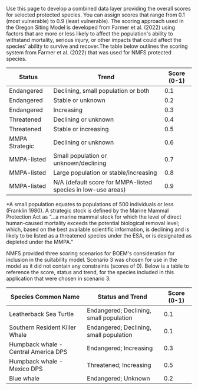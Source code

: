 Use this page to develop a combined data layer providing the overall scores for selected protected species. You can assign scores that range from 0.1 (most vulnerable) to 0.9 (least vulnerable). The scoring approach used in the Oregon Siting Model is developed from Farmer et al. (2022) using factors that are more or less likely to affect the population's ability to withstand mortality, serious injury, or other impacts that could affect the species' ability to survive and recover.The table below outlines the scoring system from Farmer et al. (2022) that was used for NMFS protected species.

| Status | Trend | Score (0-1) |
|----|----|----|
| Endangered | Declining, small population or both | 0.1 |
| Endangered | Stable or unknown | 0.2 |
| Endangered | Increasing | 0.3 |
| Threatened | Declining or unknown | 0.4 |
| Threatened | Stable or increasing | 0.5 |
| MMPA Strategic | Declining or unknown | 0.6 |
| MMPA-listed | Small population or unknown/declining | 0.7 |
| MMPA-listed | Large population or stable/increasing | 0.8 |
| MMPA-listed | N/A (default score for MMPA-listed species in low-use areas) | 0.9 |

\*A small population equates to populations of 500 individuals or less (Franklin 1980). A strategic stock is defined by the Marine Mammal Protection Act as “…a marine mammal stock for which the level of direct human-caused mortality exceeds the potential biological removal level; which, based on the best available scientific information, is declining and is likely to be listed as a threatened species under the ESA, or is designated as depleted under the MMPA.”

NMFS provided three scoring scenarios for BOEM's consideration for inclusion in the suitability model. Scenario 3 was chosen for use in the model as it did not contain any constraints (scores of 0). Below is a table to reference the score, status and trend, for the species included in this application that were chosen in scenario 3.

| Species Common Name | Status and Trend | Score (0-1) |
|----|----|----|
| Leatherback Sea Turtle | Endangered; Declining, small population | 0.1 |
| Southern Resident Killer Whale | Endangered; Declining, small population | 0.1 |
| Humpback whale - Central America DPS | Endangered; Increasing | 0.3 |
| Humpback whale - Mexico DPS | Threatened; Increasing | 0.5 |
| Blue whale | Endangered; Unknown | 0.2 |

